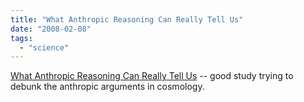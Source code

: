 ```yaml
---
title: "What Anthropic Reasoning Can Really Tell Us"
date: "2008-02-08"
tags: 
  - "science"
---
```


[What Anthropic Reasoning Can Really Tell Us](http://www.physorg.com/news121691428.html "What Anthropic Reasoning Can Really Tell Us") -- good study trying to debunk the anthropic arguments in cosmology.
